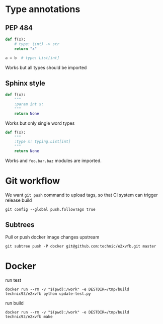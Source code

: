 # Type annotations
## PEP 484

```python
def f(x):
    # type: (int) -> str
    return "x"

a = b  # type: List[int]  
```
Works but all types should be imported

## Sphinx style

```python
def f(x):
    """
    :param int x:
    """
    return None
```
Works but only single word types

```python
def f(x):
    """
    :type x: typing.List[int]
    """
    return None
```
Works and `foo.bar.baz` modules are imported.

# Git workflow
We want `git push` command to upload tags, so that CI system can trigger release build
```
git config --global push.followTags true
```

## Subtrees

Pull or push docker image changes upstream
```
git subtree push -P docker git@github.com:technic/e2xvfb.git master
```

# Docker

run test
```
docker run --rm -v "$(pwd):/work" -e DESTDIR=/tmp/build technic93/e2xvfb python update-test.py
```

run build
```
docker run --rm -v "$(pwd):/work" -e DESTDIR=/tmp/build technic93/e2xvfb make
```
